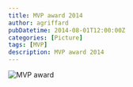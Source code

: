 ```yaml
---
title: MVP award 2014
author: agriffard
pubDatetime: 2014-08-01T12:00:00Z
categories: [Picture]
tags: [MVP]
description: MVP award 2014
---
```


![MVP award](/assets/blog/Microsoft-Most-Valuable-Professional/mvp2014.jpg)
